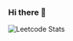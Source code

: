 ### Hi there 👋

<!--
**navaljangir/navaljangir** is a ✨ _special_ ✨ repository because its `README.md` (this file) appears on your GitHub profile.

Here are some ideas to get you started:
- 🔭 I’m currently working on ...
- 🌱 I’m currently learning ...
- 👯 I’m looking to collaborate on ...
- 🤔 I’m looking for help with ...
- 💬 Ask me about ...
- 📫 How to reach me: ...
- 😄 Pronouns: ...
- ⚡ Fun fact: ...
-->
<!--![Leetcode Stats](https://leetcard.jacoblin.cool/nvl_kishor)
![](https://leetcard.jacoblin.cool/nvl_kishor?ext=activity)-->
![Leetcode Stats](https://leetcard.jacoblin.cool/nvl_kishor?ext=heatmap)
